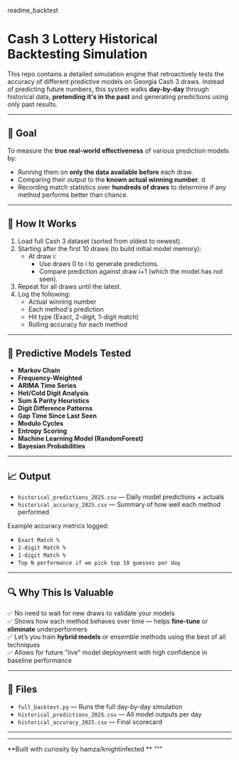 
readme_backtest 
# Cash 3 Lottery Historical Backtesting Simulation

This repo contains a detailed simulation engine that retroactively tests the accuracy of different predictive models on Georgia Cash 3 draws. Instead of predicting future numbers, this system walks **day-by-day** through historical data, **pretending it's in the past** and generating predictions using only past results.

---

## 🎯 Goal

To measure the **true real-world effectiveness** of various prediction models by:
- Running them on **only the data available before** each draw.
- Comparing their output to the **known actual winning number**. d 
- Recording match statistics over **hundreds of draws** to determine if any method performs better than chance.

---

## 🔄 How It Works

1. Load full Cash 3 dataset (sorted from oldest to newest).
2. Starting after the first 10 draws (to build initial model memory):
   - At draw i:
     - Use draws 0 to i to generate predictions.
     - Compare prediction against draw i+1 (which the model has not seen).
3. Repeat for all draws until the latest.
4. Log the following:
   - Actual winning number
   - Each method's prediction
   - Hit type (Exact, 2-digit, 1-digit match)
   - Rolling accuracy for each method

---

## 🤖 Predictive Models Tested

- **Markov Chain**
- **Frequency-Weighted**
- **ARIMA Time Series**
- **Hot/Cold Digit Analysis**
- **Sum & Parity Heuristics**
- **Digit Difference Patterns**
- **Gap Time Since Last Seen**
- **Modulo Cycles**
- **Entropy Scoring**
- **Machine Learning Model (RandomForest)**
- **Bayesian Probabilities**

---

## 📈 Output

- `historical_predictions_2025.csv` — Daily model predictions + actuals
- `historical_accuracy_2025.csv` — Summary of how well each method performed

Example accuracy metrics logged:
- `Exact Match %`
- `2-digit Match %`
- `1-digit Match %`
- `Top N performance if we pick top 10 guesses per day`

---

## 🔍 Why This Is Valuable

✅ No need to wait for new draws to validate your models  
✅ Shows how each method behaves over time — helps **fine-tune** or **eliminate** underperformers  
✅ Let’s you train **hybrid models** or ensemble methods using the best of all techniques  
✅ Allows for future "live" model deployment with high confidence in baseline performance

---

## 📁 Files

- `full_backtest.py` — Runs the full day-by-day simulation
- `historical_predictions_2025.csv` — All model outputs per day
- `historical_accuracy_2025.csv` — Final scorecard

---

---

**Built with curiosity by hamza/knightinfected **
"""

